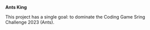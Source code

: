 **Ants King**

This project has a single goal: to dominate the Coding Game Sring Challenge 2023 (Ants).
